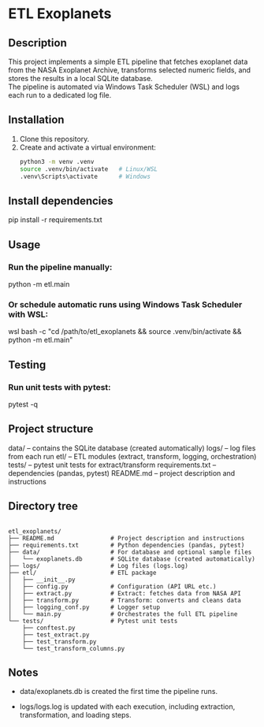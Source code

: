 # ETL Exoplanets

## Description
This project implements a simple ETL pipeline that fetches exoplanet data from the NASA Exoplanet Archive, 
transforms selected numeric fields, and stores the results in a local SQLite database.  
The pipeline is automated via Windows Task Scheduler (WSL) and logs each run to a dedicated log file.

## Installation
1. Clone this repository.
2. Create and activate a virtual environment:
   ```bash
   python3 -m venv .venv
   source .venv/bin/activate   # Linux/WSL
   .venv\Scripts\activate      # Windows

## Install dependencies
pip install -r requirements.txt

## Usage
### Run the pipeline manually:
python -m etl.main

### Or schedule automatic runs using Windows Task Scheduler with WSL:
wsl bash -c "cd /path/to/etl_exoplanets && source .venv/bin/activate && python -m etl.main"

## Testing
### Run unit tests with pytest:
pytest -q

## Project structure
data/ – contains the SQLite database (created automatically)
logs/ – log files from each run
etl/ – ETL modules (extract, transform, logging, orchestration)
tests/ – pytest unit tests for extract/transform
requirements.txt – dependencies (pandas, pytest)
README.md – project description and instructions

## Directory tree

```text

etl_exoplanets/
├── README.md                # Project description and instructions
├── requirements.txt         # Python dependencies (pandas, pytest)
├── data/                    # For database and optional sample files
│   └── exoplanets.db        # SQLite database (created automatically)
├── logs/                    # Log files (logs.log)
├── etl/                     # ETL package
│   ├── __init__.py
│   ├── config.py            # Configuration (API URL etc.)
│   ├── extract.py           # Extract: fetches data from NASA API
│   ├── transform.py         # Transform: converts and cleans data
│   ├── logging_conf.py      # Logger setup
│   └── main.py              # Orchestrates the full ETL pipeline
└── tests/                   # Pytest unit tests
    ├── conftest.py
    ├── test_extract.py
    ├── test_transform.py
    └── test_transform_columns.py

```

## Notes
- data/exoplanets.db is created the first time the pipeline runs.

- logs/logs.log is updated with each execution, including extraction, transformation, and loading steps.